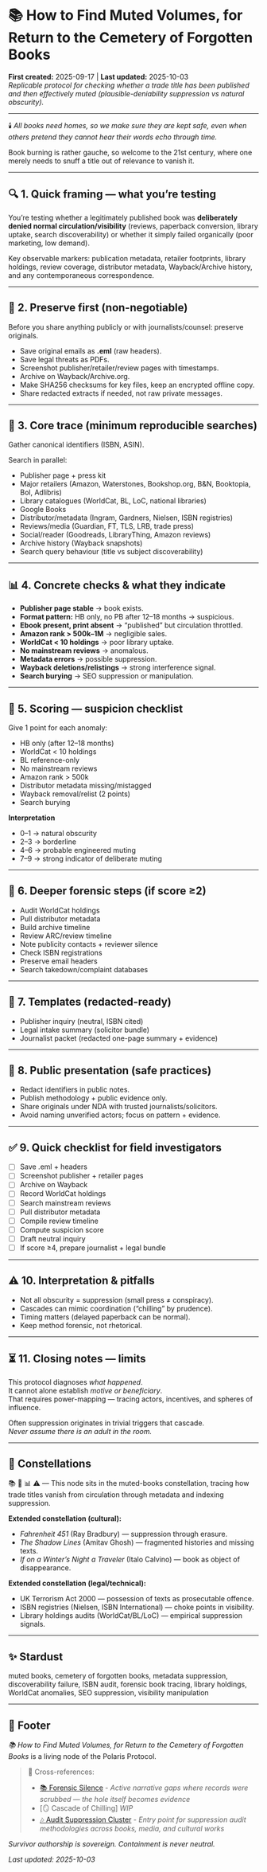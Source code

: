 # 📚 How to Find Muted Volumes, for Return to the Cemetery of Forgotten Books  
**First created:** 2025-09-17 | **Last updated:** 2025-10-03  
*Replicable protocol for checking whether a trade title has been published and then effectively muted (plausible-deniability suppression vs natural obscurity).*  

---

🕯️ *All books need homes, so we make sure they are kept safe, even when others pretend they cannot hear their words echo through time.*  

Book burning is rather gauche, so welcome to the 21st century, where one merely needs to snuff a title out of relevance to vanish it.  

---

## 🔍 1. Quick framing — what you’re testing  
You’re testing whether a legitimately published book was **deliberately denied normal circulation/visibility** (reviews, paperback conversion, library uptake, search discoverability) or whether it simply failed organically (poor marketing, low demand).  

Key observable markers: publication metadata, retailer footprints, library holdings, review coverage, distributor metadata, Wayback/Archive history, and any contemporaneous correspondence.  

---

## 💾 2. Preserve first (non-negotiable)  
Before you share anything publicly or with journalists/counsel: preserve originals.  

- Save original emails as **.eml** (raw headers).  
- Save legal threats as PDFs.  
- Screenshot publisher/retailer/review pages with timestamps.  
- Archive on Wayback/Archive.org.  
- Make SHA256 checksums for key files, keep an encrypted offline copy.  
- Share redacted extracts if needed, not raw private messages.  

---

## 🧭 3. Core trace (minimum reproducible searches)  
Gather canonical identifiers (ISBN, ASIN).  

Search in parallel:  
- Publisher page + press kit  
- Major retailers (Amazon, Waterstones, Bookshop.org, B&N, Booktopia, Bol, Adlibris)  
- Library catalogues (WorldCat, BL, LoC, national libraries)  
- Google Books  
- Distributor/metadata (Ingram, Gardners, Nielsen, ISBN registries)  
- Reviews/media (Guardian, FT, TLS, LRB, trade press)  
- Social/reader (Goodreads, LibraryThing, Amazon reviews)  
- Archive history (Wayback snapshots)  
- Search query behaviour (title vs subject discoverability)  

---

## 📊 4. Concrete checks & what they indicate  
- **Publisher page stable** → book exists.  
- **Format pattern:** HB only, no PB after 12–18 months → suspicious.  
- **Ebook present, print absent** → “published” but circulation throttled.  
- **Amazon rank > 500k–1M** → negligible sales.  
- **WorldCat < 10 holdings** → poor library uptake.  
- **No mainstream reviews** → anomalous.  
- **Metadata errors** → possible suppression.  
- **Wayback deletions/relistings** → strong interference signal.  
- **Search burying** → SEO suppression or manipulation.  

---

## 📝 5. Scoring — suspicion checklist  
Give 1 point for each anomaly:  
- HB only (after 12–18 months)  
- WorldCat < 10 holdings  
- BL reference-only  
- No mainstream reviews  
- Amazon rank > 500k  
- Distributor metadata missing/mistagged  
- Wayback removal/relist (2 points)  
- Search burying  

**Interpretation**  
- 0–1 → natural obscurity  
- 2–3 → borderline  
- 4–6 → probable engineered muting  
- 7–9 → strong indicator of deliberate muting  

---

## 🔬 6. Deeper forensic steps (if score ≥2)  
- Audit WorldCat holdings  
- Pull distributor metadata  
- Build archive timeline  
- Review ARC/review timeline  
- Note publicity contacts + reviewer silence  
- Check ISBN registrations  
- Preserve email headers  
- Search takedown/complaint databases  

---

## 📑 7. Templates (redacted-ready)  
- Publisher inquiry (neutral, ISBN cited)  
- Legal intake summary (solicitor bundle)  
- Journalist packet (redacted one-page summary + evidence)  

---

## 📢 8. Public presentation (safe practices)  
- Redact identifiers in public notes.  
- Publish methodology + public evidence only.  
- Share originals under NDA with trusted journalists/solicitors.  
- Avoid naming unverified actors; focus on pattern + evidence.  

---

## ✅ 9. Quick checklist for field investigators  
- [ ] Save .eml + headers  
- [ ] Screenshot publisher + retailer pages  
- [ ] Archive on Wayback  
- [ ] Record WorldCat holdings  
- [ ] Search mainstream reviews  
- [ ] Pull distributor metadata  
- [ ] Compile review timeline  
- [ ] Compute suspicion score  
- [ ] Draft neutral inquiry  
- [ ] If score ≥4, prepare journalist + legal bundle  

---

## ⚠️ 10. Interpretation & pitfalls  
- Not all obscurity = suppression (small press ≠ conspiracy).  
- Cascades can mimic coordination (“chilling” by prudence).  
- Timing matters (delayed paperback can be normal).  
- Keep method forensic, not rhetorical.  

---

## ⏳ 11. Closing notes — limits  
This protocol diagnoses *what happened*.  
It cannot alone establish *motive or beneficiary*.  
That requires power-mapping — tracing actors, incentives, and spheres of influence.  

Often suppression originates in trivial triggers that cascade.  
*Never assume there is an adult in the room.*  

---

## 🌌 Constellations  

📚 🧭 📊 ⚠️ — This node sits in the muted-books constellation, tracing how trade titles vanish from circulation through metadata and indexing suppression.  

**Extended constellation (cultural):**  
- *Fahrenheit 451* (Ray Bradbury) — suppression through erasure.  
- *The Shadow Lines* (Amitav Ghosh) — fragmented histories and missing texts.  
- *If on a Winter’s Night a Traveler* (Italo Calvino) — book as object of disappearance.  

**Extended constellation (legal/technical):**  
- UK Terrorism Act 2000 — possession of texts as prosecutable offence.  
- ISBN registries (Nielsen, ISBN International) — choke points in visibility.  
- Library holdings audits (WorldCat/BL/LoC) — empirical suppression signals.  

---

## ✨ Stardust  

muted books, cemetery of forgotten books, metadata suppression, discoverability failure, ISBN audit, forensic book tracing, library holdings, WorldCat anomalies, SEO suppression, visibility manipulation  

---

## 🏮 Footer  
*📚 How to Find Muted Volumes, for Return to the Cemetery of Forgotten Books* is a living node of the Polaris Protocol.  

> 📡 Cross-references:  
> - [📚 Forensic Silence](../🌀_System_Governance/📚_forensic_silence.md) - *Active narrative gaps where records were scrubbed — the hole itself becomes evidence*  
> - [🪞 Cascade of Chilling] *WIP*
> - [🎶 Audit Suppression Cluster](./audit_suppression) - *Entry point for suppression audit methodologies across books, media, and cultural works*  

*Survivor authorship is sovereign. Containment is never neutral.*  

_Last updated: 2025-10-03_  
